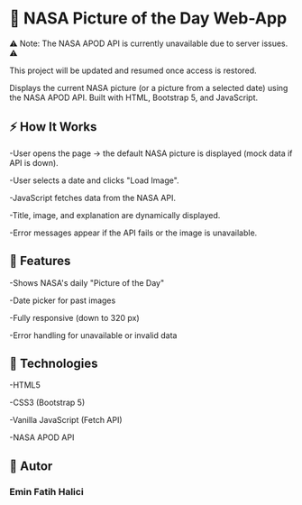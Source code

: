 <h1>🚀 NASA Picture of the Day Web-App</h1>

⚠ Note: The NASA APOD API is currently unavailable due to server issues. ⚠

This project will be updated and resumed once access is restored.

Displays the current NASA picture (or a picture from a selected date) using the NASA APOD API.
Built with HTML, Bootstrap 5, and JavaScript.

<h2>⚡ How It Works</h2>

-User opens the page → the default NASA picture is displayed (mock data if API is down).

 -User selects a date and clicks "Load Image".
   
-JavaScript fetches data from the NASA API.

-Title, image, and explanation are dynamically displayed.

-Error messages appear if the API fails or the image is unavailable.

<h2>🌌 Features</h2>

-Shows NASA's daily "Picture of the Day"

-Date picker for past images

-Fully responsive (down to 320 px)

-Error handling for unavailable or invalid data

<h2>🧠 Technologies</h2>

-HTML5

-CSS3 (Bootstrap 5)

-Vanilla JavaScript (Fetch API)

-NASA APOD API

<h2>👤 Autor</h2>
<h3>Emin Fatih Halici</h3>

